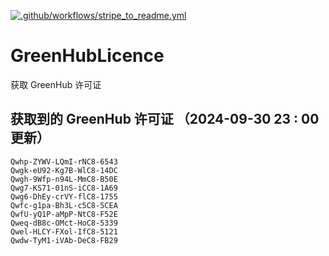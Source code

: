 [![.github/workflows/stripe_to_readme.yml](https://github.com/zjx-kimi/GreenHubLicence/actions/workflows/stripe_to_readme.yml/badge.svg)](https://github.com/zjx-kimi/GreenHubLicence/actions/workflows/stripe_to_readme.yml)
# GreenHubLicence
获取 GreenHub 许可证
## 获取到的 GreenHub 许可证 （2024-09-30 23 : 00 更新）
```
Qwhp-ZYWV-LQmI-rNC8-6543
Qwgk-eU92-Kg7B-WlC8-14DC
Qwgh-9Wfp-n94L-MmC8-B50E
Qwg7-KS71-01nS-iCC8-1A69
Qwg6-DhEy-crVY-flC8-1755
Qwfc-g1pa-Bh3L-c5C8-5CEA
QwfU-yQ1P-aMpP-NtC8-F52E
Qweq-dB8c-OMct-HoC8-5339
Qwel-HLCY-FXol-IfC8-5121
Qwdw-TyM1-iVAb-DeC8-FB29
```
